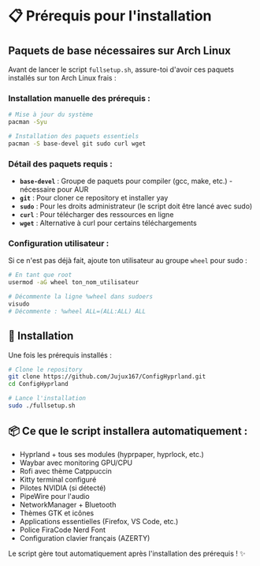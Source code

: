 # 📋 Prérequis pour l'installation

## Paquets de base nécessaires sur Arch Linux

Avant de lancer le script `fullsetup.sh`, assure-toi d'avoir ces paquets installés sur ton Arch Linux frais :

### Installation manuelle des prérequis :

```bash
# Mise à jour du système
pacman -Syu

# Installation des paquets essentiels
pacman -S base-devel git sudo curl wget
```

### Détail des paquets requis :

- **`base-devel`** : Groupe de paquets pour compiler (gcc, make, etc.) - nécessaire pour AUR
- **`git`** : Pour cloner ce repository et installer yay
- **`sudo`** : Pour les droits administrateur (le script doit être lancé avec sudo)
- **`curl`** : Pour télécharger des ressources en ligne
- **`wget`** : Alternative à curl pour certains téléchargements

### Configuration utilisateur :

Si ce n'est pas déjà fait, ajoute ton utilisateur au groupe `wheel` pour sudo :

```bash
# En tant que root
usermod -aG wheel ton_nom_utilisateur

# Décommente la ligne %wheel dans sudoers
visudo
# Décommente : %wheel ALL=(ALL:ALL) ALL
```

## 🚀 Installation

Une fois les prérequis installés :

```bash
# Clone le repository
git clone https://github.com/Jujux167/ConfigHyprland.git
cd ConfigHyprland

# Lance l'installation
sudo ./fullsetup.sh
```

## 📦 Ce que le script installera automatiquement :

- Hyprland + tous ses modules (hyprpaper, hyprlock, etc.)
- Waybar avec monitoring GPU/CPU
- Rofi avec thème Catppuccin
- Kitty terminal configuré
- Pilotes NVIDIA (si détecté)
- PipeWire pour l'audio
- NetworkManager + Bluetooth
- Thèmes GTK et icônes
- Applications essentielles (Firefox, VS Code, etc.)
- Police FiraCode Nerd Font
- Configuration clavier français (AZERTY)

Le script gère tout automatiquement après l'installation des prérequis ! ✨
